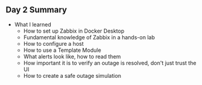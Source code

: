 ## Day 2 Summary

* What I learned
    * How to set up Zabbix in Docker Desktop
    * Fundamental knowledge of Zabbix in a hands-on lab
    * How to configure a host
    * How to use a Template Module
    * What alerts look like, how to read them
    * How important it is to verify an outage is resolved, don't just trust the UI
    * How to create a safe outage simulation
